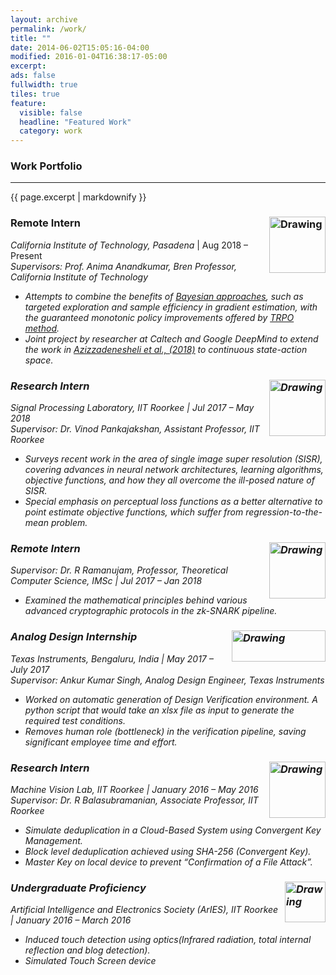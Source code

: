 ```yaml
---
layout: archive
permalink: /work/
title: ""
date: 2014-06-02T15:05:16-04:00
modified: 2016-01-04T16:38:17-05:00
excerpt:
ads: false
fullwidth: true
tiles: true
feature:
  visible: false
  headline: "Featured Work"
  category: work
---
```

### Work Portfolio
<hr>
{{ page.excerpt | markdownify }}

### Remote Intern <img src="https://akella17.github.io/images/caltech.png" alt="Drawing" width="90" height="90" align="right"/>

*California Institute of Technology, Pasadena* \| Aug 2018 – Present<br>
<i>Supervisors: Prof. Anima Anandkumar, Bren Professor, California Institute of Technology<br>
* Attempts to combine the benefits of <a href="http://jmlr.org/papers/volume17/10-245/10-245.pdf"><u>Bayesian approaches</u></a>, such as targeted exploration and sample efficiency in gradient estimation, with the guaranteed monotonic policy improvements offered by <a href="https://arxiv.org/abs/1502.05477"><u>TRPO method</u></a>.<br>
* Joint project by researcher at Caltech and Google DeepMind to extend the work in <a href="https://arxiv.org/pdf/1802.04412.pdf"><u>Azizzadenesheli et al., (2018)</u></a> to continuous state-action space.

### Research Intern <img src="https://akella17.github.io/images/IITR.jpg" alt="Drawing" width="90" height="90" align="right"/>

*Signal Processing Laboratory, IIT Roorkee* \| Jul 2017 – May 2018<br>
<i>Supervisor: Dr. Vinod Pankajakshan, Assistant Professor, IIT Roorkee</i><br>
* Surveys recent work in the area of single image super resolution (SISR), covering advances in neural network
architectures, learning algorithms, objective functions, and how they all overcome the ill-posed nature of SISR.<br>
* Special emphasis on perceptual loss functions as a better alternative to point estimate objective functions, which
suffer from regression-to-the-mean problem.

### Remote Intern <img src="https://akella17.github.io/images/IMSC.png" alt="Drawing" width="90" height="90" align="right"/>

<i>Supervisor: Dr. R Ramanujam, Professor, Theoretical Computer Science, IMSc</i> | Jul 2017 – Jan 2018<br>
* Examined the mathematical principles behind various advanced cryptographic protocols in the zk-SNARK pipeline.

### Analog Design Internship <img src="https://akella17.github.io/images/TI.png" alt="Drawing" width="150" height="50" align="right"/>

*Texas Instruments, Bengaluru, India* \| May 2017 – July 2017 <br>
<i>Supervisor: Ankur Kumar Singh, Analog Design Engineer, Texas Instruments</i> <br>
* Worked on automatic generation of Design Verification environment. A python script that would take an xlsx file as input to generate the required test conditions.<br>
* Removes human role (bottleneck) in the verification pipeline, saving significant employee time and effort.

### Research Intern <img src="https://akella17.github.io/images/IITR.jpg" alt="Drawing" width="90" height="90" align="right"/>

*Machine Vision Lab, IIT Roorkee* \| January 2016 – May 2016<br>
<i>Supervisor: Dr. R Balasubramanian, Associate Professor, IIT Roorkee</i><br>
* Simulate deduplication in a Cloud-Based System using Convergent Key Management.<br>
* Block level deduplication achieved using SHA-256 (Convergent Key).<br>
* Master Key on local device to prevent “Confirmation of a File Attack”. <br />

### Undergraduate Proficiency <img src="https://akella17.github.io/images/aries.jpg" alt="Drawing" width="65" height="65" align="right"/>

*Artificial Intelligence and Electronics Society (ArIES), IIT Roorkee* \| January 2016 – March 2016 <br>
* Induced touch detection using optics(Infrared radiation, total internal reflection and blog detection). <br>
* Simulated Touch Screen device
